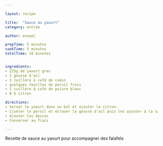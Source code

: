 ```yaml
---

layout: recipe

title:  "Sauce au yaourt"
category: entrée

author: ennael

prepTime: 5 minutes
cookTime: 5 minutes
totalTime: 10 minutes


ingredients:
- 225g de yaourt grec
- 1 gousse d'ail
- 1 cuillère à café de cumin
- quelques feuilles de persil frais
- 1 cuillère à café de poivre blanc
- 0.5 citron

directions:
- Verser le yaourt dans un bol et ajouter le citron.
- Ciseler le persil et écraser la gousse d'ail puis les ajouter à la sauce.
- Ajouter les épices
- Conserver au frais

---
```


Recette de sauce au yaourt pour accompagner des falafels
